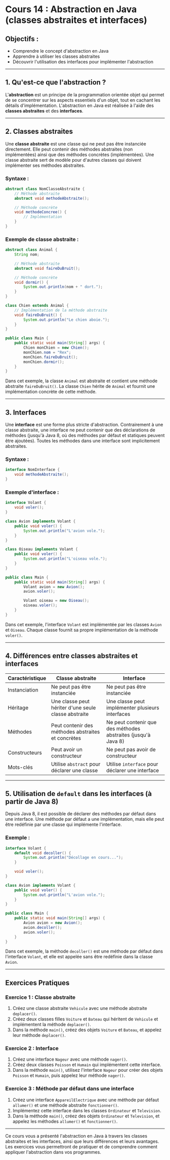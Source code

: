 
# Cours 14 : Abstraction en Java (classes abstraites et interfaces)

## Objectifs :
- Comprendre le concept d'abstraction en Java
- Apprendre à utiliser les classes abstraites
- Découvrir l'utilisation des interfaces pour implémenter l'abstraction

---

## 1. Qu'est-ce que l'abstraction ?
L'**abstraction** est un principe de la programmation orientée objet qui permet de se concentrer sur les aspects essentiels d'un objet, tout en cachant les détails d'implémentation. L'abstraction en Java est réalisée à l'aide des **classes abstraites** et des **interfaces**.

---

## 2. Classes abstraites
Une **classe abstraite** est une classe qui ne peut pas être instanciée directement. Elle peut contenir des méthodes abstraites (non implémentées) ainsi que des méthodes concrètes (implémentées). Une classe abstraite sert de modèle pour d'autres classes qui doivent implémenter ses méthodes abstraites.

### Syntaxe :
```java
abstract class NomClasseAbstraite {
    // Méthode abstraite
    abstract void methodeAbstraite();

    // Méthode concrète
    void methodeConcree() {
        // Implémentation
    }
}
```

### Exemple de classe abstraite :
```java
abstract class Animal {
    String nom;

    // Méthode abstraite
    abstract void faireDuBruit();

    // Méthode concrète
    void dormir() {
        System.out.println(nom + " dort.");
    }
}

class Chien extends Animal {
    // Implémentation de la méthode abstraite
    void faireDuBruit() {
        System.out.println("Le chien aboie.");
    }
}

public class Main {
    public static void main(String[] args) {
        Chien monChien = new Chien();
        monChien.nom = "Rex";
        monChien.faireDuBruit();
        monChien.dormir();
    }
}
```

Dans cet exemple, la classe `Animal` est abstraite et contient une méthode abstraite `faireDuBruit()`. La classe `Chien` hérite de `Animal` et fournit une implémentation concrète de cette méthode.

---

## 3. Interfaces
Une **interface** est une forme plus stricte d'abstraction. Contrairement à une classe abstraite, une interface ne peut contenir que des déclarations de méthodes (jusqu'à Java 8, où des méthodes par défaut et statiques peuvent être ajoutées). Toutes les méthodes dans une interface sont implicitement abstraites.

### Syntaxe :
```java
interface NomInterface {
    void methodeAbstraite();
}
```

### Exemple d'interface :
```java
interface Volant {
    void voler();
}

class Avion implements Volant {
    public void voler() {
        System.out.println("L'avion vole.");
    }
}

class Oiseau implements Volant {
    public void voler() {
        System.out.println("L'oiseau vole.");
    }
}

public class Main {
    public static void main(String[] args) {
        Volant avion = new Avion();
        avion.voler();

        Volant oiseau = new Oiseau();
        oiseau.voler();
    }
}
```

Dans cet exemple, l'interface `Volant` est implémentée par les classes `Avion` et `Oiseau`. Chaque classe fournit sa propre implémentation de la méthode `voler()`.

---

## 4. Différences entre classes abstraites et interfaces
| **Caractéristique**      | **Classe abstraite**                                  | **Interface**                            |
|--------------------------|-------------------------------------------------------|------------------------------------------|
| Instanciation            | Ne peut pas être instanciée                           | Ne peut pas être instanciée              |
| Héritage                 | Une classe peut hériter d'une seule classe abstraite  | Une classe peut implémenter plusieurs interfaces |
| Méthodes                 | Peut contenir des méthodes abstraites et concrètes    | Ne peut contenir que des méthodes abstraites (jusqu'à Java 8) |
| Constructeurs            | Peut avoir un constructeur                            | Ne peut pas avoir de constructeur        |
| Mots-clés                | Utilise `abstract` pour déclarer une classe           | Utilise `interface` pour déclarer une interface |

---

## 5. Utilisation de `default` dans les interfaces (à partir de Java 8)
Depuis Java 8, il est possible de déclarer des méthodes par défaut dans une interface. Une méthode par défaut a une implémentation, mais elle peut être redéfinie par une classe qui implémente l'interface.

### Exemple :
```java
interface Volant {
    default void decoller() {
        System.out.println("Décollage en cours...");
    }

    void voler();
}

class Avion implements Volant {
    public void voler() {
        System.out.println("L'avion vole.");
    }
}

public class Main {
    public static void main(String[] args) {
        Avion avion = new Avion();
        avion.decoller();
        avion.voler();
    }
}
```

Dans cet exemple, la méthode `decoller()` est une méthode par défaut dans l'interface `Volant`, et elle est appelée sans être redéfinie dans la classe `Avion`.

---

## Exercices Pratiques

### Exercice 1 : Classe abstraite
1. Créez une classe abstraite `Vehicule` avec une méthode abstraite `deplacer()`.
2. Créez deux classes filles `Voiture` et `Bateau` qui héritent de `Vehicule` et implémentent la méthode `deplacer()`.
3. Dans la méthode `main()`, créez des objets `Voiture` et `Bateau`, et appelez leur méthode `deplacer()`.

### Exercice 2 : Interface
1. Créez une interface `Nageur` avec une méthode `nager()`.
2. Créez deux classes `Poisson` et `Humain` qui implémentent cette interface.
3. Dans la méthode `main()`, utilisez l'interface `Nageur` pour créer des objets `Poisson` et `Humain`, puis appelez leur méthode `nager()`.

### Exercice 3 : Méthode par défaut dans une interface
1. Créez une interface `AppareilElectrique` avec une méthode par défaut `allumer()` et une méthode abstraite `fonctionner()`.
2. Implémentez cette interface dans les classes `Ordinateur` et `Television`.
3. Dans la méthode `main()`, créez des objets `Ordinateur` et `Television`, et appelez les méthodes `allumer()` et `fonctionner()`.

---

Ce cours vous a présenté l'abstraction en Java à travers les classes abstraites et les interfaces, ainsi que leurs différences et leurs avantages. Les exercices vous permettront de pratiquer et de comprendre comment appliquer l'abstraction dans vos programmes.
